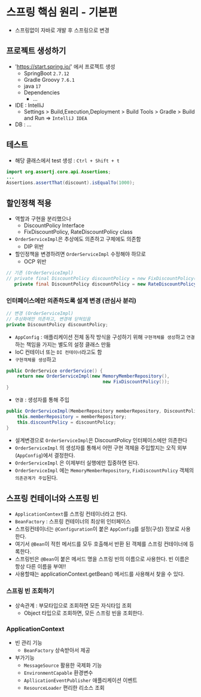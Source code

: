 # 스프링 핵심 원리 - 기본편
- 스프링없이 자바로 개발 후 스프링으로 변경

## 프로젝트 생성하기
- 'https://start.spring.io/' 에서 프로젝트 생성
  - SpringBoot `2.7.12`
  - Gradle Groovy `7.6.1`
  - java `17`
  - Dependencies
    - ...
- IDE : IntelliJ
  - Settings > Build,Execution,Deployment > Build Tools > Gradle > Build and Run => `IntelliJ IDEA`
- DB : ...

## 테스트
- 해당 클래스에서 test 생성 : `Ctrl + Shift + t`
```java
import org.assertj.core.api.Assertions;
...
Assertions.assertThat(discount).isEqualTo(1000);
```

## 할인정책 적용
- 역할과 구현을 분리했으나 
  - DiscountPolicy Interface
  - FixDiscountPolicy, RateDiscountPolicy class
- `OrderServiceImpl`은 추상에도 의존하고 구체에도 의존함
  - DIP 위반
- 할인정책을 변경하려면 `OrderServiceImpl` 수정해야 하므로
  - OCP 위반
```java
// 기존 (OrderServiceImpl)
// private final DiscountPolicy discountPolicy = new FixDiscountPolicy();
   private final DiscountPolicy discountPolicy = new RateDiscountPolicy();
```
### 인터페이스에만 의존하도록 설계 변경 (관심사 분리)
```java
// 변경 (OrderServiceImpl)
// 추상화에만 의존하고, 변경에 닫혀있음
private DiscountPolicy discountPolicy;
```
- `AppConfig` : 애플리케이션 전체 동작 방식을 구성하기 위해 `구현객체를 생성`하고 `연결`하는 책임을 가지는 별도의 설정 클래스 만듦
- IoC 컨테이너 또는 `DI 컨테이너`라고도 함
- `구현객체를 생성`하고 
```java
public OrderService orderService() {
    return new OrderServiceImpl(new MemoryMemberRepository(),
                                    new FixDiscountPolicy());
}
```
- `연결` : 생성자를 통해 주입
```java
public OrderServiceImpl(MemberRepository memberRepository, DiscountPolicy discountPolicy) {
    this.memberRepository = memberRepository;
    this.discountPolicy = discountPolicy;
}
```
- 설계변경으로 `OrderServiceImpl`은 DiscountPolicy 인터페이스에만 의존한다
- `OrderServiceImpl` 의 생성자를 통해서 어떤 구현 객체을 주입할지는 오직 외부(`AppConfig`)에서 결정한다.
- `OrderServiceImpl` 은 이제부터 실행에만 집중하면 된다.
- `OrderServiceImpl` 에는 `MemoryMemberRepository`, `FixDiscountPolicy` 객체의 `의존관계가 주입`된다.


## 스프링 컨테이너와 스프링 빈
- `ApplicationContext`를 스프링 컨테이너라고 한다.
- `BeanFactory` : 스프링 컨테이너의 최상위 인터페이스
- 스프링컨테이너는 `@Configuration`이 붙은 `AppConfig`를 설정(구성) 정보로 사용한다.
- 여기서 `@Bean`이 적힌 메서드를 모두 호출해서 반환 된 객체를 스프링 컨테이너에 등록한다.
- 스프링빈은 `@Bean`이 붙은 메서드 명을 스프링 빈의 이름으로 사용한다. 빈 이름은 항상 다른 이름을 부여!!
- 사용할때는 applicationContext.getBean() 메서드를 사용해서 찾을 수 있다.

### 스프링 빈 조회하기
- 상속관계 : 부모타입으로 조회하면 모든 자식타입 조회 
  - Object 타입으로 조회하면, 모든 스프링 빈을 조회한다.

### ApplicationContext
- 빈 관리 기능
  - `BeanFactory` 상속받아서 제공
- 부가기능
  - `MessageSource` 활용한 국제화 기능
  - `EnvironmentCapable` 환경변수
  - `ApllicationEventPublisher` 애플리케이션 이벤트
  - `ResourceLoader` 편리한 리소스 조회
